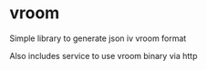 # vroom

Simple library to generate json iv vroom format

Also includes service to use vroom binary via http

